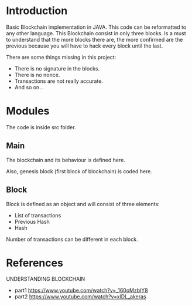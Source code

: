 # Introduction
Basic Blockchain implementation in JAVA. This code can be reformatted to any other language.
This Blockchain consist in only three blocks. Is a must to understand that the more blocks there are, the more confirmed are the previous because you will have to hack every block until the last.

There are some things missing in this project:
*   There is no signature in the blocks.
*   There is no nonce.
*   Transactions are not really accurate.
*   And so on...



# Modules
The code is inside src folder.
## Main
The blockchain and its behaviour is defined here.

Also, genesis block (first block of blockchain) is coded here.
## Block
Block is defined as an object and will consist of three elements:
* List of transactions
* Previous Hash
* Hash

Number of transactions can be different in each block.
# References

UNDERSTANDING BLOCKCHAIN
* part1 https://www.youtube.com/watch?v=_160oMzblY8
* part2 https://www.youtube.com/watch?v=xIDL_akeras
